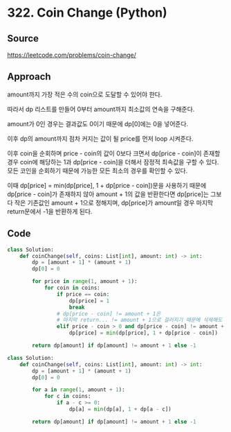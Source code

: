 # 322. Coin Change (Python)

## Source

https://leetcode.com/problems/coin-change/

## Approach

amount까지 가장 적은 수의 coin으로 도달할 수 있어야 한다.

따라서 dp 리스트를 만들어 0부터 amount까지 최소값의 연속을 구해준다.

amount가 0인 경우는 결과값도 0이기 때문에 dp[0]에는 0을 넣어준다.

이후 dp의 amount까지 점차 커지는 값이 될 price를 먼저 loop 시켜준다.

이후 coin을 순회하며 price - coin의 값이 0보다 크면서 dp[price - coin]이 존재할 경우 coin에 해당하는 1과 dp[price - coin]을 더해서 잠정적 최속값을 구할 수 있다. 모든 코인을 순회하기 때문에 가능한 모든 최소의 경우를 확인할 수 있다.

이때 dp[price] = min(dp[price], 1 + dp[price - coin])문을 사용하기 때문에 dp[price - coin]가 존재하지 않아 amount + 1의 값을 반환한다면 dp[price]는 그보다 작은 기존값인 amount + 1으로 정해지며, dp[price]가 amount일 경우 마지막 return문에서 -1을 반환하게 된다.

## Code

```python
class Solution:
    def coinChange(self, coins: List[int], amount: int) -> int:
        dp = [amount + 1] * (amount + 1)
        dp[0] = 0

        for price in range(1, amount + 1):
            for coin in coins:
                if price == coin:
                    dp[price] = 1
                    break
                # dp[price - coin] != amount + 1은
                # 마지막 return... != amount + 1으로 걸러지기 때문에 삭제해도 된다
                elif price - coin > 0 and dp[price - coin] != amount + 1:
                    dp[price] = min(dp[price], 1 + dp[price - coin])

        return dp[amount] if dp[amount] != amount + 1 else -1
```

```python
class Solution:
    def coinChange(self, coins: List[int], amount: int) -> int:
        dp = [amount + 1] * (amount + 1)
        dp[0] = 0

        for a in range(1, amount + 1):
            for c in coins:
                if a - c >= 0:
                    dp[a] = min(dp[a], 1 + dp[a - c])

        return dp[amount] if dp[amount] != amount + 1 else -1
```
